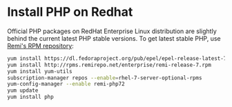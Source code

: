 # Install PHP on Redhat

Official PHP packages on RedHat Enterprise Linux distribution are slightly behind
the current latest PHP stable versions. To get latest stable PHP, use
[Remi's RPM repository](https://rpms.remirepo.net/wizard/):

```bash
yum install https://dl.fedoraproject.org/pub/epel/epel-release-latest-7.noarch.rpm
yum install http://rpms.remirepo.net/enterprise/remi-release-7.rpm
yum install yum-utils
subscription-manager repos --enable=rhel-7-server-optional-rpms
yum-config-manager --enable remi-php72
yum update
yum install php
```

